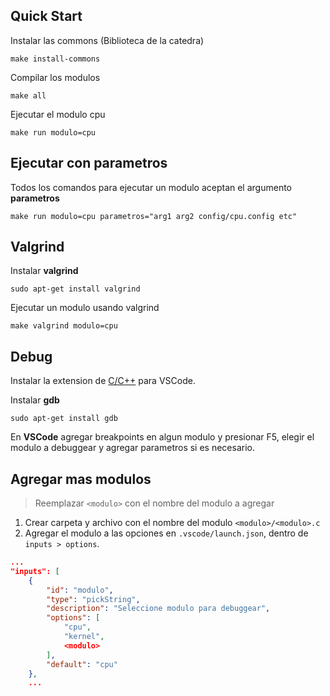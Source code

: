 ## Quick Start

Instalar las commons (Biblioteca de la catedra)

```
make install-commons
```

Compilar los modulos

```
make all
```

Ejecutar el modulo cpu

```
make run modulo=cpu
```

## Ejecutar con parametros

Todos los comandos para ejecutar un modulo aceptan el argumento **parametros**

```
make run modulo=cpu parametros="arg1 arg2 config/cpu.config etc"
```

## Valgrind

Instalar **valgrind** 
```
sudo apt-get install valgrind
```

Ejecutar un modulo usando valgrind 

```
make valgrind modulo=cpu
```

## Debug

Instalar la extension de [C/C++](https://marketplace.visualstudio.com/items?itemName=ms-vscode.cpptools) para VSCode.

Instalar **gdb** 
```
sudo apt-get install gdb
```

En **VSCode** agregar breakpoints en algun modulo y presionar F5, elegir el modulo a debuggear y agregar parametros si es necesario.

## Agregar mas modulos

>Reemplazar `<modulo>` con el nombre del modulo a agregar

1. Crear carpeta y archivo con el nombre del modulo `<modulo>/<modulo>.c`
2. Agregar el modulo a las opciones en `.vscode/launch.json`, dentro de 
`inputs > options`.
```json
...
"inputs": [
    {
        "id": "modulo",
        "type": "pickString",
        "description": "Seleccione modulo para debuggear",
        "options": [
            "cpu",
            "kernel",
            <modulo>
        ],
        "default": "cpu"
    },
    ...
```